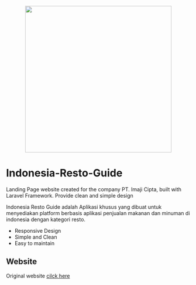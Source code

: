 <p align="center"><a href="https://laravel.com" target="_blank"><img src="https://indonesiarestoguide.id/img/logo.png" width="400"></a></p>

# Indonesia-Resto-Guide

Landing Page website created for the company PT. Imaji Cipta, built with Laravel Framework. Provide clean and simple design

Indonesia Resto Guide adalah Aplikasi khusus yang dibuat untuk menyediakan platform berbasis aplikasi penjualan makanan dan minuman di indonesia dengan kategori resto.

- Responsive Design
- Simple and Clean
- Easy to maintain
  
## Website
Original website <a href="https://indonesiarestoguide.id">cilck here</a>

